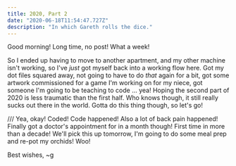 ```yaml
---
title: 2020, Part 2
date: "2020-06-18T11:54:47.727Z"
description: "In which Gareth rolls the dice."
---
```


Good morning! Long time, no post! What a week!

So I ended up having to move to another apartment, and my other machine isn't working, so I've _just_ got myself back into a working flow here. Got my dot files squared away, not going to have to do _that_ again for a bit, got some artwork commissioned for a game I'm working on for my niece, got someone I'm going to be teaching to code ... yea! Hoping the second part of 2020 is less traumatic than the first half. Who knows though, it still really sucks out there in the world. Gotta do this thing though, so let's go!

/// Yea, okay! Coded! Code happened! Also a lot of back pain happened! Finally got a doctor's appointment for in a month though! First time in more than a decade! We'll pick this up tomorrow, I'm going to do some meal prep and re-pot my orchids! Woo!

Best wishes,
~g
